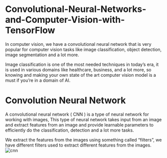 # Convolutional-Neural-Networks-and-Computer-Vision-with-TensorFlow
In computer vision, we have a convolutional neural network that is very popular for computer vision tasks like image classification, object detection, image segmentation and a lot more.

Image classification is one of the most needed techniques in today’s era, it is used in various domains like healthcare, business, and a lot more, so knowing and making your own state of the art computer vision model is a must if you’re in a domain of AI.

# Convolution Neural Network
A convolutional neural network ( CNN ) is a type of neural network for working with images, This type of neural network takes input from an image and extract features from an image and provide learnable parameters to efficiently do the classification, detection and a lot more tasks.

We extract the features from the images using something called “filters”, we have different filters used to extract different features from the images.
![cnn](https://github.com/HiteshRam666/Convolutional-Neural-Networks-and-Computer-Vision-with-TensorFlow/assets/116026459/a9710544-7851-4aa6-85bf-b9701a061317)
